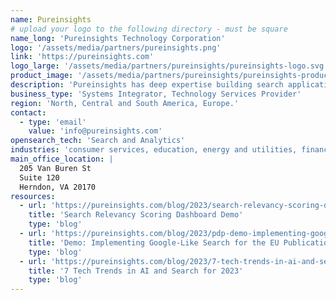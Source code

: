 ```yaml
---
name: Pureinsights
# upload your logo to the following directory - must be square
name_long: 'Pureinsights Technology Corporation'
logo: '/assets/media/partners/pureinsights.png'
link: 'https://pureinsights.com'
logo_large: '/assets/media/partners/pureinsights/pureinsights-logo.svg'
product_image: '/assets/media/partners/pureinsights/pureinsights-product.jpg'
description: 'Pureinsights has deep expertise building search applications with conventional search engines. The company helps customers go "Beyond Search", using Knowledge Graphs, Machine Learning, and Natural Language Processing to build enterprise search applications that better understand user intent and deliver answers users want. &quot;Just make it work like Google.&quot;'
business_type: 'Systems Integrator, Technology Services Provider'
region: 'North, Central and South America, Europe.'
contact: 
  - type: 'email'
    value: 'info@pureinsights.com'
opensearch_tech: 'Search and Analytics'
industries: 'consumer services, education, energy and utilities, financial services, healthcare, media and entertainment, software and technology.'
main_office_location: |
  205 Van Buren St
  Suite 120
  Herndon, VA 20170
resources:
  - url: 'https://pureinsights.com/blog/2023/search-relevancy-scoring-dashboard-demo/'
    title: 'Search Relevancy Scoring Dashboard Demo'
    type: 'blog'
  - url: 'https://pureinsights.com/blog/2023/pdp-demo-implementing-google-like-search-for-the-eu-publications-office-2/'
    title: 'Demo: Implementing Google-Like Search for the EU Publications Office'
    type: 'blog'
  - url: 'https://pureinsights.com/blog/2023/7-tech-trends-in-ai-and-search-for-2023/'
    title: '7 Tech Trends in AI and Search for 2023'
    type: 'blog'
---
```

